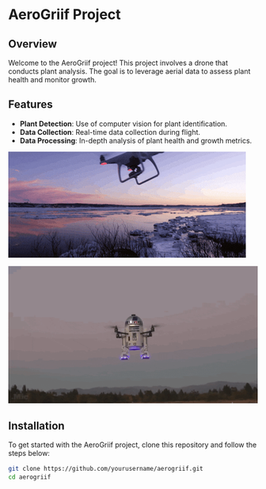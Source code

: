 # AeroGriif Project

## Overview

Welcome to the AeroGriif project! This project involves a drone that conducts plant analysis. The goal is to leverage aerial data to assess plant health and monitor growth. 

## Features

- **Plant Detection**: Use of computer vision for plant identification.
- **Data Collection**: Real-time data collection during flight.
- **Data Processing**: In-depth analysis of plant health and growth metrics.



![Drone Animation 1](./Display%20media/giphy.gif)



![Plant Analysis Animation](./Display%20media/giphy%20(1).gif)

## Installation

To get started with the AeroGriif project, clone this repository and follow the steps below:

```bash
git clone https://github.com/yourusername/aerogriif.git
cd aerogriif
